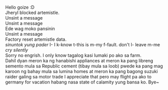 Hello goize :D  
Jheryl blocked artemistle.  
Unsint a message  
Unsint a message  
Ede wag moko pansinin  
Unsint a message  
Factory reset artemistle data.  
*sinuntok yung pader* I- I k-know t-this is m-my f-fault. don't l- leave m-me *cry silently*  
Sorry no engrish. I only know tagalog kasi lumaki po ako sa farm.  
Dahil dyan meron ka ng hanabishi appliances at meron ka pang libreng semento mula sa Republic cement (tibay mula sa loob) pwede ka pang mag karoon ng bahay mula sa lumina homes at meron ka pang bagong suzuki raider galing sa motor trade
I appreciate that pero may flight pa ako to germany for vacation habang nasa state of calamity yung bansa ko. Bye~
